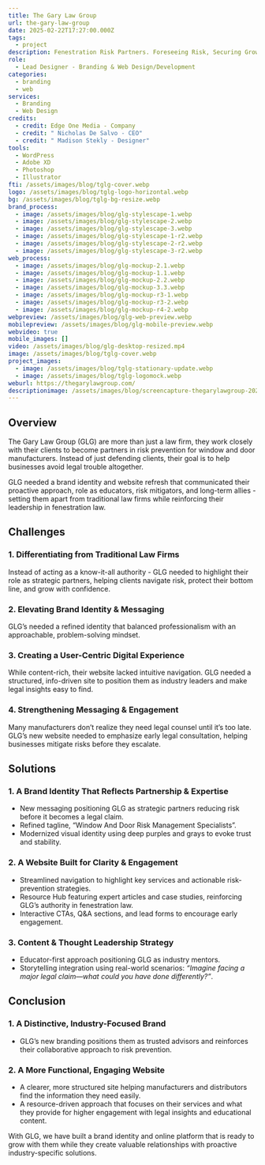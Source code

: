 ```yaml
---
title: The Gary Law Group
url: the-gary-law-group
date: 2025-02-22T17:27:00.000Z
tags:
  - project
description: Fenestration Risk Partners. Foreseeing Risk, Securing Growth.
role:
  - Lead Designer - Branding & Web Design/Development
categories:
  - branding
  - web
services:
  - Branding
  - Web Design
credits:
  - credit: Edge One Media - Company
  - credit: " Nicholas De Salvo - CEO"
  - credit: " Madison Stekly - Designer"
tools:
  - WordPress
  - Adobe XD
  - Photoshop
  - Illustrator
fti: /assets/images/blog/tglg-cover.webp
logo: /assets/images/blog/tglg-logo-horizontal.webp
bg: /assets/images/blog/tglg-bg-resize.webp
brand_process:
  - image: /assets/images/blog/glg-stylescape-1.webp
  - image: /assets/images/blog/glg-stylescape-2.webp
  - image: /assets/images/blog/glg-stylescape-3.webp
  - image: /assets/images/blog/glg-stylescape-1-r2.webp
  - image: /assets/images/blog/glg-stylescape-2-r2.webp
  - image: /assets/images/blog/glg-stylescape-3-r2.webp
web_process:
  - image: /assets/images/blog/glg-mockup-2.1.webp
  - image: /assets/images/blog/glg-mockup-1.1.webp
  - image: /assets/images/blog/glg-mockup-2.2.webp
  - image: /assets/images/blog/glg-mockup-3.3.webp
  - image: /assets/images/blog/glg-mockup-r3-1.webp
  - image: /assets/images/blog/glg-mockup-r3-2.webp
  - image: /assets/images/blog/glg-mockup-r4-2.webp
webpreview: /assets/images/blog/glg-web-preview.webp
mobilepreview: /assets/images/blog/glg-mobile-preview.webp
webvideo: true
mobile_images: []
video: /assets/images/blog/glg-desktop-resized.mp4
image: /assets/images/blog/tglg-cover.webp
project_images:
  - image: /assets/images/blog/tglg-stationary-update.webp
  - image: /assets/images/blog/tglg-logomock.webp
weburl: https://thegarylawgroup.com/
descriptionimage: /assets/images/blog/screencapture-thegarylawgroup-2025-02-22-17_29_30.webp
---
```

## Overview

The Gary Law Group (GLG) are more than just a law firm, they work closely with their clients to become partners in risk prevention for window and door manufacturers. Instead of just defending clients, their goal is to help businesses avoid legal trouble altogether.

GLG needed a brand identity and website refresh that communicated their proactive approach, role as educators, risk mitigators, and long-term allies - setting them apart from traditional law firms while reinforcing their leadership in fenestration law.

## Challenges

### 1. Differentiating from Traditional Law Firms

Instead of acting as a know-it-all authority - GLG needed to highlight their role as strategic partners, helping clients navigate risk, protect their bottom line, and grow with confidence.

### 2. Elevating Brand Identity & Messaging

GLG’s needed a refined identity that balanced professionalism with an approachable, problem-solving mindset.

### 3. Creating a User-Centric Digital Experience

While content-rich, their website lacked intuitive navigation. GLG needed a structured, info-driven site to position them as industry leaders and make legal insights easy to find.

### 4. Strengthening Messaging & Engagement

Many manufacturers don’t realize they need legal counsel until it’s too late. GLG’s new website needed to emphasize early legal consultation, helping businesses mitigate risks before they escalate.

## Solutions

### 1. A Brand Identity That Reflects Partnership & Expertise

* New messaging positioning GLG as strategic partners reducing risk before it becomes a legal claim.
* Refined tagline, “Window And Door Risk Management Specialists”.
* Modernized visual identity using deep purples and grays to evoke trust and stability.

### 2. A Website Built for Clarity & Engagement

* Streamlined navigation to highlight key services and actionable risk-prevention strategies.
* Resource Hub featuring expert articles and case studies, reinforcing GLG’s authority in fenestration law.
* Interactive CTAs, Q&A sections, and lead forms to encourage early engagement.

### 3. Content & Thought Leadership Strategy

* Educator-first approach positioning GLG as industry mentors.
* Storytelling integration using real-world scenarios: *“Imagine facing a major legal claim—what could you have done differently?”*.

## Conclusion

### 1. A Distinctive, Industry-Focused Brand

* GLG’s new branding positions them as trusted advisors and reinforces their collaborative approach to risk prevention.

### 2. A More Functional, Engaging Website

* A clearer, more structured site helping manufacturers and distributors find the information they need easily.
* A resource-driven approach that focuses on their services and what they provide for higher engagement with legal insights and educational content.

With GLG, we have built a brand identity and online platform that is ready to grow with them while they create valuable relationships with proactive industry-specific solutions.
